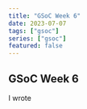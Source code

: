 ```yaml
---
title: "GSoC Week 6"
date: 2023-07-07
tags: ["gsoc"]
series: ["gsoc"]
featured: false 
---
```



## GSoC Week 6

I wrote 

